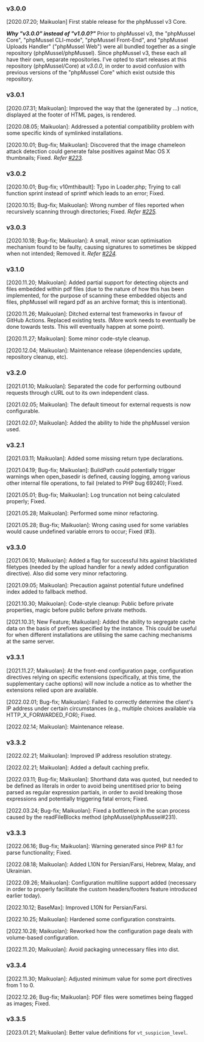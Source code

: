 ### v3.0.0

[2020.07.20; Maikuolan] First stable release for the phpMussel v3 Core.

__*Why "v3.0.0" instead of "v1.0.0?"*__ Prior to phpMussel v3, the "phpMussel Core", "phpMussel CLI-mode", "phpMussel Front-End", and "phpMussel Uploads Handler" ("phpMussel Web") were all bundled together as a single repository (phpMussel/phpMussel). Since phpMussel v3, these each all have their own, separate repositories. I've opted to start releases at this repository (phpMussel/Core) at *v3.0.0*, in order to avoid confusion with previous versions of the "phpMussel Core" which exist outside this repository.

### v3.0.1

[2020.07.31; Maikuolan]: Improved the way that the (generated by ...) notice, displayed at the footer of HTML pages, is rendered.

[2020.08.05; Maikuolan]: Addressed a potential compatibility problem with some specific kinds of symlinked installations.

[2020.10.01; Bug-fix; Maikuolan]: Discovered that the image chameleon attack detection could generate false positives against Mac OS X thumbnails; Fixed. *Refer [#223](https://github.com/phpMussel/phpMussel/issues/223).*

### v3.0.2

[2020.10.01; Bug-fix; v10mthibault]: Typo in Loader.php; Trying to call function sprint instead of sprintf which leads to an error; Fixed.

[2020.10.15; Bug-fix; Maikuolan]: Wrong number of files reported when recursively scanning through directories; Fixed. *Refer [#225](https://github.com/phpMussel/phpMussel/issues/225).*

### v3.0.3

[2020.10.18; Bug-fix; Maikuolan]: A small, minor scan optimisation mechanism found to be faulty, causing signatures to sometimes be skipped when not intended; Removed it. *Refer [#224](https://github.com/phpMussel/phpMussel/issues/224).*

### v3.1.0

[2020.11.20; Maikuolan]: Added partial support for detecting objects and files embedded within pdf files (due to the nature of how this has been implemented, for the purpose of scanning these embedded objects and files, phpMussel will regard pdf as an archive format; this is intentional).

[2020.11.26; Maikuolan]: Ditched external test frameworks in favour of GitHub Actions. Replaced existing tests. (More work needs to eventually be done towards tests. This will eventually happen at some point).

[2020.11.27; Maikuolan]: Some minor code-style cleanup.

[2020.12.04; Maikuolan]: Maintenance release (dependencies update, repository cleanup, etc).

### v3.2.0

[2021.01.10; Maikuolan]: Separated the code for performing outbound requests through cURL out to its own independent class.

[2021.02.05; Maikuolan]: The default timeout for external requests is now configurable.

[2021.02.07; Maikuolan]: Added the ability to hide the phpMussel version used.

### v3.2.1

[2021.03.11; Maikuolan]: Added some missing return type declarations.

[2021.04.19; Bug-fix; Maikuolan]: BuildPath could potentially trigger warnings when open_basedir is defined, causing logging, among various other internal file operations, to fail (related to PHP bug 69240); Fixed.

[2021.05.01; Bug-fix; Maikuolan]: Log truncation not being calculated properly; Fixed.

[2021.05.28; Maikuolan]: Performed some minor refactoring.

[2021.05.28; Bug-fix; Maikuolan]: Wrong casing used for some variables would cause undefined variable errors to occur; Fixed (#3).

### v3.3.0

[2021.06.10; Maikuolan]: Added a flag for successful hits against blacklisted filetypes (needed by the upload handler for a newly added configuration directive). Also did some very minor refactoring.

[2021.09.05; Maikuolan]: Precaution against potential future undefined index added to fallback method.

[2021.10.30; Maikuolan]: Code-style cleanup: Public before private properties, magic before public before private methods.

[2021.10.31; New Feature; Maikuolan]: Added the ability to segregate cache data on the basis of prefixes specified by the instance. This could be useful for when different installations are utilising the same caching mechanisms at the same server.

### v3.3.1

[2021.11.27; Maikuolan]: At the front-end configuration page, configuration directives relying on specific extensions (specifically, at this time, the supplementary cache options) will now include a notice as to whether the extensions relied upon are available.

[2022.02.01; Bug-fix; Maikuolan]: Failed to correctly determine the client's IP address under certain circumstances (e.g., multiple choices available via HTTP_X_FORWARDED_FOR); Fixed.

[2022.02.14; Maikuolan]: Maintenance release.

### v3.3.2

[2022.02.21; Maikuolan]: Improved IP address resolution strategy.

[2022.02.21; Maikuolan]: Added a default caching prefix.

[2022.03.11; Bug-fix; Maikuolan]: Shorthand data was quoted, but needed to be defined as literals in order to avoid being unentitised prior to being parsed as regular expression partials, in order to avoid breaking those expressions and potentially triggering fatal errors; Fixed.

[2022.03.24; Bug-fix; Maikuolan]: Fixed a bottleneck in the scan process caused by the readFileBlocks method (phpMussel/phpMussel#231).

### v3.3.3

[2022.06.16; Bug-fix; Maikuolan]: Warning generated since PHP 8.1 for parse functionality; Fixed.

[2022.08.18; Maikuolan]: Added L10N for Persian/Farsi, Hebrew, Malay, and Ukrainian.

[2022.09.26; Maikuolan]: Configuration multiline support added (necessary in order to properly facilitate the custom headers/footers feature introduced earlier today).

[2022.10.12; BaseMax]: Improved L10N for Persian/Farsi.

[2022.10.25; Maikuolan]: Hardened some configuration constraints.

[2022.10.28; Maikuolan]: Reworked how the configuration page deals with volume-based configuration.

[2022.11.20; Maikuolan]: Avoid packaging unnecessary files into dist.

### v3.3.4

[2022.11.30; Maikuolan]: Adjusted minimum value for some port directives from 1 to 0.

[2022.12.26; Bug-fix; Maikuolan]: PDF files were sometimes being flagged as images; Fixed.

### v3.3.5

[2023.01.21; Maikuolan]: Better value definitions for `vt_suspicion_level`.
